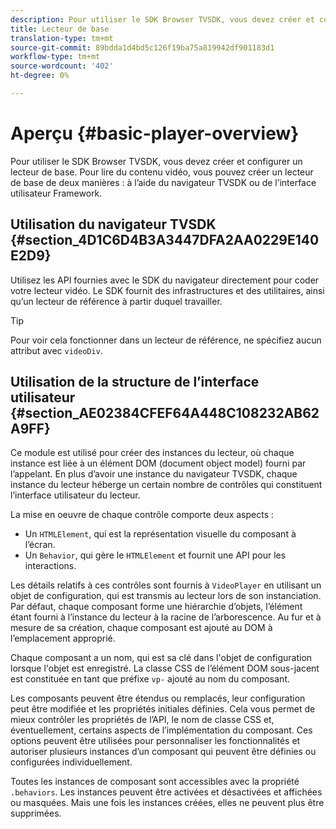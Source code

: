 ```yaml
---
description: Pour utiliser le SDK Browser TVSDK, vous devez créer et configurer un lecteur de base. Pour lire du contenu vidéo, vous pouvez créer un lecteur de base de deux manières à l’aide du SDK du navigateur ou de la structure de l’interface utilisateur.
title: Lecteur de base
translation-type: tm+mt
source-git-commit: 89bdda1d4bd5c126f19ba75a819942df901183d1
workflow-type: tm+mt
source-wordcount: '402'
ht-degree: 0%

---
```



# Aperçu {#basic-player-overview}

Pour utiliser le SDK Browser TVSDK, vous devez créer et configurer un lecteur de base. Pour lire du contenu vidéo, vous pouvez créer un lecteur de base de deux manières : à l’aide du navigateur TVSDK ou de l’interface utilisateur Framework.

## Utilisation du navigateur TVSDK {#section_4D1C6D4B3A3447DFA2AA0229E140E2D9}

Utilisez les API fournies avec le SDK du navigateur directement pour coder votre lecteur vidéo. Le SDK fournit des infrastructures et des utilitaires, ainsi qu’un lecteur de référence à partir duquel travailler.

>[!TIP]
>
>Pour voir cela fonctionner dans un lecteur de référence, ne spécifiez aucun attribut avec `videoDiv`.

## Utilisation de la structure de l’interface utilisateur {#section_AE02384CFEF64A448C108232AB62A9FF}

Ce module est utilisé pour créer des instances du lecteur, où chaque instance est liée à un élément DOM (document object model) fourni par l’appelant. En plus d’avoir une instance du navigateur TVSDK, chaque instance du lecteur héberge un certain nombre de contrôles qui constituent l’interface utilisateur du lecteur.

La mise en oeuvre de chaque contrôle comporte deux aspects :

* Un `HTMLElement`, qui est la représentation visuelle du composant à l’écran.
* Un `Behavior`, qui gère le `HTMLElement` et fournit une API pour les interactions.

Les détails relatifs à ces contrôles sont fournis à `VideoPlayer` en utilisant un objet de configuration, qui est transmis au lecteur lors de son instanciation. Par défaut, chaque composant forme une hiérarchie d’objets, l’élément étant fourni à l’instance du lecteur à la racine de l’arborescence. Au fur et à mesure de sa création, chaque composant est ajouté au DOM à l’emplacement approprié.

Chaque composant a un nom, qui est sa clé dans l&#39;objet de configuration lorsque l&#39;objet est enregistré. La classe CSS de l’élément DOM sous-jacent est constituée en tant que préfixe `vp-` ajouté au nom du composant.

Les composants peuvent être étendus ou remplacés, leur configuration peut être modifiée et les propriétés initiales définies. Cela vous permet de mieux contrôler les propriétés de l’API, le nom de classe CSS et, éventuellement, certains aspects de l’implémentation du composant. Ces options peuvent être utilisées pour personnaliser les fonctionnalités et autoriser plusieurs instances d’un composant qui peuvent être définies ou configurées individuellement.

Toutes les instances de composant sont accessibles avec la propriété `.behaviors`. Les instances peuvent être activées et désactivées et affichées ou masquées. Mais une fois les instances créées, elles ne peuvent plus être supprimées.
